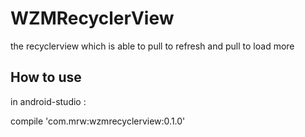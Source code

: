 # WZMRecyclerView
the recyclerview which is able to pull to refresh and pull to load more

## How to use

in android-studio :

compile 'com.mrw:wzmrecyclerview:0.1.0'
